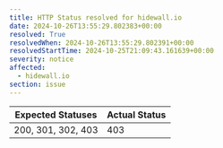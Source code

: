 ```yaml
---
title: HTTP Status resolved for hidewall.io
date: 2024-10-26T13:55:29.802383+00:00
resolved: True
resolvedWhen: 2024-10-26T13:55:29.802391+00:00
resolvedStartTime: 2024-10-25T21:09:43.161639+00:00
severity: notice
affected:
  - hidewall.io
section: issue
---
```


| Expected Statuses | Actual Status  |
|-------------------|----------------|
| 200, 301, 302, 403 | 403 |

